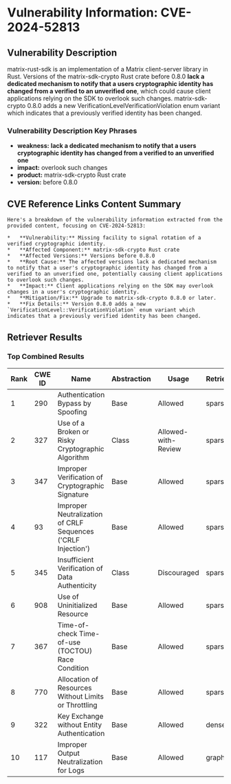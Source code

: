 # Vulnerability Information: CVE-2024-52813

## Vulnerability Description
matrix-rust-sdk is an implementation of a Matrix client-server library in Rust. Versions of the matrix-sdk-crypto Rust crate before 0.8.0 **lack a dedicated mechanism to notify that a users cryptographic identity has changed from a verified to an unverified one**, which could cause client applications relying on the SDK to overlook such changes. matrix-sdk-crypto 0.8.0 adds a new VerificationLevelVerificationViolation enum variant which indicates that a previously verified identity has been changed.

### Vulnerability Description Key Phrases
- **weakness:** **lack a dedicated mechanism to notify that a users cryptographic identity has changed from a verified to an unverified one**
- **impact:** overlook such changes
- **product:** matrix-sdk-crypto Rust crate
- **version:** before 0.8.0

## CVE Reference Links Content Summary
```text
Here's a breakdown of the vulnerability information extracted from the provided content, focusing on CVE-2024-52813:

*   **Vulnerability:** Missing facility to signal rotation of a verified cryptographic identity.
*   **Affected Component:** matrix-sdk-crypto Rust crate
*   **Affected Versions:** Versions before 0.8.0
*   **Root Cause:** The affected versions lack a dedicated mechanism to notify that a user's cryptographic identity has changed from a verified to an unverified one, potentially causing client applications to overlook such changes.
*   **Impact:** Client applications relying on the SDK may overlook changes in a user's cryptographic identity.
*   **Mitigation/Fix:** Upgrade to matrix-sdk-crypto 0.8.0 or later.
*   **Fix Details:** Version 0.8.0 adds a new `VerificationLevel::VerificationViolation` enum variant which indicates that a previously verified identity has been changed.
```

## Retriever Results

### Top Combined Results

| Rank | CWE ID | Name | Abstraction | Usage  | Retrievers | Individual Scores |
|------|--------|------|-------------|-------|------------|-------------------|
| 1 | 290 | Authentication Bypass by Spoofing | Base | Allowed | sparse | 0.548 |
| 2 | 327 | Use of a Broken or Risky Cryptographic Algorithm | Class | Allowed-with-Review | sparse | 0.483 |
| 3 | 347 | Improper Verification of Cryptographic Signature | Base | Allowed | sparse | 0.483 |
| 4 | 93 | Improper Neutralization of CRLF Sequences ('CRLF Injection') | Base | Allowed | sparse | 0.471 |
| 5 | 345 | Insufficient Verification of Data Authenticity | Class | Discouraged | sparse | 0.469 |
| 6 | 908 | Use of Uninitialized Resource | Base | Allowed | sparse | 0.455 |
| 7 | 367 | Time-of-check Time-of-use (TOCTOU) Race Condition | Base | Allowed | sparse | 0.454 |
| 8 | 770 | Allocation of Resources Without Limits or Throttling | Base | Allowed | sparse | 0.446 |
| 9 | 322 | Key Exchange without Entity Authentication | Base | Allowed | dense | 0.396 |
| 10 | 117 | Improper Output Neutralization for Logs | Base | Allowed | graph | 0.002 |

